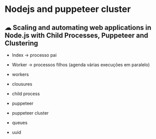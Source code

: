 # Nodejs and puppeteer cluster

## ☁ Scaling and automating web applications in Node.js with Child Processes, Puppeteer and Clustering

- Index -> processo pai
- Worker -> processos filhos (agenda várias execuções em paralelo)

- workers
- clousures
- child process
- puppeteer
- puppeteer cluster
- queues
- uuid
